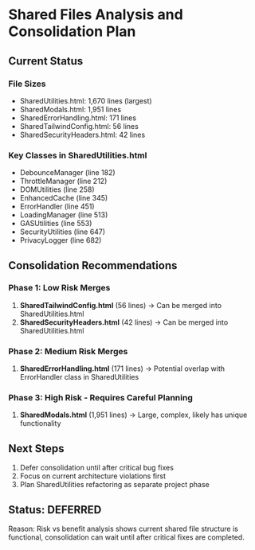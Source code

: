 # Shared Files Analysis and Consolidation Plan

## Current Status

### File Sizes
- SharedUtilities.html: 1,670 lines (largest)
- SharedModals.html: 1,951 lines
- SharedErrorHandling.html: 171 lines
- SharedTailwindConfig.html: 56 lines
- SharedSecurityHeaders.html: 42 lines

### Key Classes in SharedUtilities.html
- DebounceManager (line 182)
- ThrottleManager (line 212)
- DOMUtilities (line 258)
- EnhancedCache (line 345)
- ErrorHandler (line 451)
- LoadingManager (line 513)
- GASUtilities (line 553)
- SecurityUtilities (line 647)
- PrivacyLogger (line 682)

## Consolidation Recommendations

### Phase 1: Low Risk Merges
1. **SharedTailwindConfig.html** (56 lines) → Can be merged into SharedUtilities.html
2. **SharedSecurityHeaders.html** (42 lines) → Can be merged into SharedUtilities.html

### Phase 2: Medium Risk Merges
1. **SharedErrorHandling.html** (171 lines) → Potential overlap with ErrorHandler class in SharedUtilities

### Phase 3: High Risk - Requires Careful Planning
1. **SharedModals.html** (1,951 lines) → Large, complex, likely has unique functionality

## Next Steps
1. Defer consolidation until after critical bug fixes
2. Focus on current architecture violations first
3. Plan SharedUtilities refactoring as separate project phase

## Status: DEFERRED
Reason: Risk vs benefit analysis shows current shared file structure is functional, consolidation can wait until after critical fixes are completed.